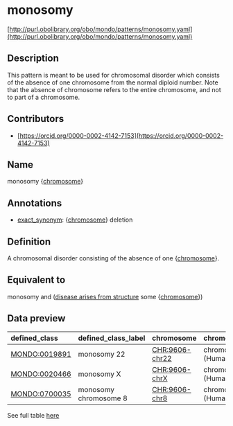 # monosomy 

[http://purl.obolibrary.org/obo/mondo/patterns/monosomy.yaml](http://purl.obolibrary.org/obo/mondo/patterns/monosomy.yaml)
## Description 

This pattern is meant to be used for chromosomal disorder which consists of the absence of one chromosome from the normal diploid number. Note that the absence of chromosome refers to the entire chromosome, and not to part of a chromosome.
## Contributors 
* [https://orcid.org/0000-0002-4142-7153](https://orcid.org/0000-0002-4142-7153) 
## Name 

monosomy {[chromosome](http://purl.obolibrary.org/obo/GO_0005694)}

## Annotations 

* [exact_synonym](http://www.geneontology.org/formats/oboInOwl#hasExactSynonym): {[chromosome](http://purl.obolibrary.org/obo/GO_0005694)} deletion

## Definition 

A chromosomal disorder consisting of the absence of one {[chromosome](http://purl.obolibrary.org/obo/GO_0005694)}.

## Equivalent to 

monosomy and ([disease arises from structure](http://purl.obolibrary.org/obo/RO_0004030) some {[chromosome](http://purl.obolibrary.org/obo/GO_0005694)})

## Data preview 
| defined_class                                | defined_class_label   | chromosome                                    | chromosome_label      |
|:---------------------------------------------|:----------------------|:----------------------------------------------|:----------------------|
| [MONDO:0019891](http://purl.obolibrary.org/obo/MONDO_0019891) | monosomy 22           | [CHR:9606-chr22](http://purl.obolibrary.org/obo/CHR_9606-chr22) | chromosome 22 (Human) |
| [MONDO:0020466](http://purl.obolibrary.org/obo/MONDO_0020466) | monosomy X            | [CHR:9606-chrX](http://purl.obolibrary.org/obo/CHR_9606-chrX)  | chromosome X (Human)  |
| [MONDO:0700035](http://purl.obolibrary.org/obo/MONDO_0700035) | monosomy chromosome 8 | [CHR:9606-chr8](http://purl.obolibrary.org/obo/CHR_9606-chr8)  | chromosome 8 (Human)  |

See full table [here](https://github.com/monarch-initiative/mondo/blob/master/src/patterns/data/matches/monosomy.tsv) 
